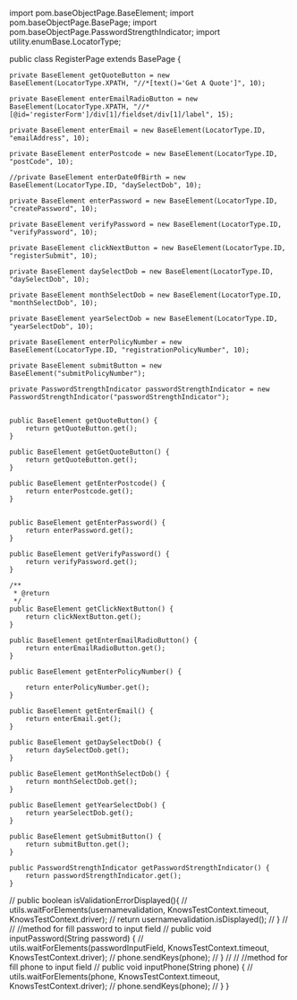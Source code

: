 

import pom.baseObjectPage.BaseElement;
import pom.baseObjectPage.BasePage;
import pom.baseObjectPage.PasswordStrengthIndicator;
import utility.enumBase.LocatorType;




public class RegisterPage extends BasePage {

    private BaseElement getQuoteButton = new BaseElement(LocatorType.XPATH, "//*[text()='Get A Quote']", 10);

    private BaseElement enterEmailRadioButton = new BaseElement(LocatorType.XPATH, "//*[@id='registerForm']/div[1]/fieldset/div[1]/label", 15);

    private BaseElement enterEmail = new BaseElement(LocatorType.ID, "emailAddress", 10);

    private BaseElement enterPostcode = new BaseElement(LocatorType.ID, "postCode", 10);

    //private BaseElement enterDate0fBirth = new BaseElement(LocatorType.ID, "daySelectDob", 10);

    private BaseElement enterPassword = new BaseElement(LocatorType.ID, "createPassword", 10);

    private BaseElement verifyPassword = new BaseElement(LocatorType.ID, "verifyPassword", 10);

    private BaseElement clickNextButton = new BaseElement(LocatorType.ID, "registerSubmit", 10);

    private BaseElement daySelectDob = new BaseElement(LocatorType.ID, "daySelectDob", 10);

    private BaseElement monthSelectDob = new BaseElement(LocatorType.ID, "monthSelectDob", 10);

    private BaseElement yearSelectDob = new BaseElement(LocatorType.ID, "yearSelectDob", 10);

    private BaseElement enterPolicyNumber = new BaseElement(LocatorType.ID, "registrationPolicyNumber", 10);

    private BaseElement submitButton = new BaseElement("submitPolicyNumber");

    private PasswordStrengthIndicator passwordStrengthIndicator = new PasswordStrengthIndicator("passwordStrengthIndicator");


    public BaseElement getQuoteButton() {
        return getQuoteButton.get();
    }

    public BaseElement getGetQuoteButton() {
        return getQuoteButton.get();
    }

    public BaseElement getEnterPostcode() {
        return enterPostcode.get();
    }


    public BaseElement getEnterPassword() {
        return enterPassword.get();
    }

    public BaseElement getVerifyPassword() {
        return verifyPassword.get();
    }

    /**
     * @return
     */
    public BaseElement getClickNextButton() {
        return clickNextButton.get();
    }

    public BaseElement getEnterEmailRadioButton() {
        return enterEmailRadioButton.get();
    }

    public BaseElement getEnterPolicyNumber() {

        return enterPolicyNumber.get();
    }

    public BaseElement getEnterEmail() {
        return enterEmail.get();
    }

    public BaseElement getDaySelectDob() {
        return daySelectDob.get();
    }

    public BaseElement getMonthSelectDob() {
        return monthSelectDob.get();
    }

    public BaseElement getYearSelectDob() {
        return yearSelectDob.get();
    }

    public BaseElement getSubmitButton() {
        return submitButton.get();
    }

    public PasswordStrengthIndicator getPasswordStrengthIndicator() {
        return passwordStrengthIndicator.get();
    }



//    public boolean isValidationErrorDisplayed(){
//        utils.waitForElements(usernamevalidation, KnowsTestContext.timeout, KnowsTestContext.driver);
//        return usernamevalidation.isDisplayed();
//    }
//
//    //method for fill password to input field
//    public void inputPassword(String password) {
//        utils.waitForElements(passwordInputField, KnowsTestContext.timeout, KnowsTestContext.driver);
//        phone.sendKeys(phone);
//    }
//
//    //method for fill phone to input field
//    public void inputPhone(String phone) {
//        utils.waitForElements(phone, KnowsTestContext.timeout, KnowsTestContext.driver);
//        phone.sendKeys(phone);
//    }
}
